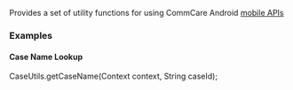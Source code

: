 Provides a set of utility functions for using CommCare Android [mobile APIs](https://github.com/dimagi/commcare-android/wiki)

### Examples

#### Case Name Lookup

CaseUtils.getCaseName(Context context, String caseId);